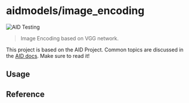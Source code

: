 # aidmodels/image_encoding

![AID Testing](https://github.com/aidmodels/image_encoding/actions/workflows/aid-ci.yml/badge.svg)

> Image Encoding based on VGG network.

This project is based on the AID Project. Common topics are discussed in the [AID docs](https://aid.autoai.org). Make sure to read it!

## Usage


## Reference

